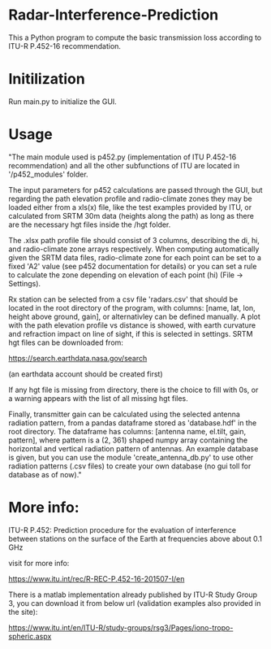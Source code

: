 # Radar-Interference-Prediction
This a Python program to compute the basic transmission loss according to ITU-R P.452-16 recommendation.


# Initilization
Run main.py to initialize the GUI. 


# Usage
"The main module used is p452.py (implementation of ITU P.452-16 recommendation) and all the other subfunctions of ITU are located in '/p452_modules' folder. 

The input parameters for p452 calculations are passed through the GUI, but regarding the path elevation profile and radio-climate zones they may be loaded either from a xls(x) file, like the test examples provided by ITU, or calculated from SRTM 30m data (heights along the path) as long as there are the necessary hgt files inside the /hgt folder.



The .xlsx path profile file should consist of 3 columns, describing the di, hi, and radio-climate zone arrays respectively. When computing automatically given the SRTM data files, radio-climate zone for each point can be set to a fixed 'A2' value (see p452 documentation for details) or you can set a rule to calculate the zone depending on elevation of each point (hi) (File ->  Settings).



Rx station can be selected from a csv file 'radars.csv' that should be located in the root directory of the program, with columns: [name, lat, lon, height above ground, gain], or alternativley can be defined manually. A plot with the path elevation profile vs distance is showed, with earth curvature and refraction impact on line of sight, if this is selected in settings. SRTM hgt files can be downloaded from:


https://search.earthdata.nasa.gov/search

(an earthdata account should be created first)

If any hgt file is missing from directory, there is the choice to fill with 0s, or a warning appears with the list of all missing hgt files.


Finally, transmitter gain can be calculated using the selected antenna radiation pattern, from a pandas dataframe stored as 'database.hdf' in the root directory. The dataframe has columns: [antenna name, el.tilt, gain, pattern], where pattern is a (2, 361) shaped numpy array containing the horizontal and vertical radiation pattern of antennas. An example database is given, but you can use the module 'create_antenna_db.py' to use other radiation patterns (.csv files) to create your own database (no gui toll for database as of now)."


# More info:
ITU-R P.452: Prediction procedure for the evaluation of interference between stations on the surface of the Earth at frequencies above about 0.1 GHz

visit for more info: 

https://www.itu.int/rec/R-REC-P.452-16-201507-I/en


There is a matlab implementation already published by ITU-R Study Group 3, you can download it from below url (validation examples also provided in the site):

https://www.itu.int/en/ITU-R/study-groups/rsg3/Pages/iono-tropo-spheric.aspx
